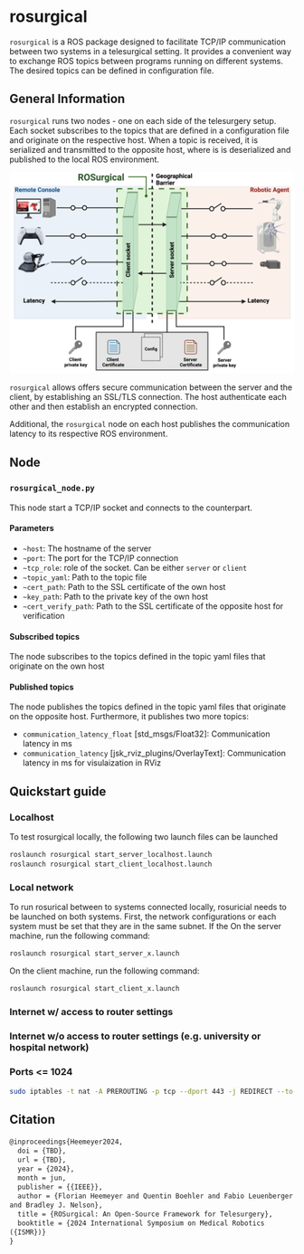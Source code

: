 # rosurgical

`rosurgical` is a ROS package designed to facilitate TCP/IP communication between two systems in a telesurgical setting. It provides a convenient way to exchange ROS topics between programs running on different systems. The desired topics can be defined in configuration file.  

## General Information
`rosurgical` runs two nodes - one on each side of the telesurgery setup. Each socket subscribes to the topics that are defined in a configuration file and originate on the respective host. When a topic is received, it is serialized and transmitted to the opposite host, where is is deserialized and published to the local ROS environment. 

![Block Diagram](misc/block_diagram.png)

`rosurgical` allows offers secure communication between the server and the client, by establishing an SSL/TLS connection. The host authenticate each other and then establish an encrypted connection. 

Additional, the `rosurgical` node on each host publishes the communication latency to its respective ROS environment.

## Node

### `rosurgical_node.py`
This node start a TCP/IP socket and connects to the counterpart. 

#### Parameters
- `~host`: The hostname of the server
- `~port`: The port for the TCP/IP connection
- `~tcp_role`: role of the socket. Can be either `server` or `client`
- `~topic_yaml`: Path to the topic file
- `~cert_path`: Path to the SSL certificate of the own host
- `~key_path`: Path to the private key of the own host 
- `~cert_verify_path`: Path to the SSL certificate of the opposite host for verification

#### Subscribed topics
The node subscribes to the topics defined in the topic yaml files that originate on the own host

#### Published topics
The node publishes the topics defined in the topic yaml files that originate on the opposite host. Furthermore, it publishes two more topics:

- `communication_latency_float` [std_msgs/Float32]: Communication latency in ms
- `communication_latency` [jsk_rviz_plugins/OverlayText]: Communication latency in ms for visulaization in RViz

## Quickstart guide
### Localhost
To test rosurgical locally, the following two launch files can be launched 
```bash
roslaunch rosurgical start_server_localhost.launch
roslaunch rosurgical start_client_localhost.launch
```

### Local network
To run rosurical between to systems connected locally, rosuricial needs to be launched on both systems. First, the network configurations or each system must be set that they are in the same subnet. If the 
On the server machine, run the following command:
```bash
roslaunch rosurgical start_server_x.launch
```
On the client machine, run the following command:
```bash
roslaunch rosurgical start_client_x.launch
```

### Internet w/ access to router settings

### Internet w/o access to router settings (e.g. university or hospital network)

### Ports <= 1024
```bash
sudo iptables -t nat -A PREROUTING -p tcp --dport 443 -j REDIRECT --to-ports 3000
```
## Citation

```
@inproceedings{Heemeyer2024,
  doi = {TBD},
  url = {TBD},
  year = {2024},
  month = jun,
  publisher = {{IEEE}},
  author = {Florian Heemeyer and Quentin Boehler and Fabio Leuenberger and Bradley J. Nelson},
  title = {ROSurgical: An Open-Source Framework for Telesurgery},
  booktitle = {2024 International Symposium on Medical Robotics ({ISMR})}
}
```